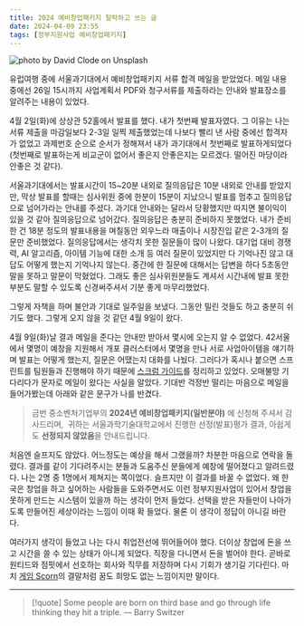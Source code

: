 ```yaml
---
title: 2024 예비창업패키지 탈락하고 쓰는 글
date: 2024-04-09 23:55
tags: [정부지원사업 예비창업패키지]
---
```


![photo by David Clode on Unsplash](https://images.unsplash.com/photo-1711075781376-bc5107736730?crop=entropy&cs=srgb&fm=jpg&ixid=M3wzNjM5Nzd8MHwxfHJhbmRvbXx8fHx8fHx8fDE3MTI2NzQ1MjJ8&ixlib=rb-4.0.3&q=85&w=768&h=432)

유럽여행 중에 서울과기대에서 예비창업패키지 서류 합격 메일을 받았었다.
메일 내용 중에선 26일 15시까지 사업계획서 PDF와 청구서류를 제출하라는 안내와 발표장소를 알려주는 내용이 있었다.

4월 2일(화)에 상상관 52홀에서 발표를 했다. 내가 첫번째 발표자였다. 그 이유는 나는 서류 제출을 마감일보다 2-3일 일찍 제출했었는데 나보다 빨리 낸 사람 중에선 합격자가 없었고 과제번호 순으로 순서가 정해져서 내가 과기대에서 첫번째로 발표하게되었다(첫번째로 발표하는게 비교군이 없어서 좋은지 안좋은지는 모르겠다. 떨어진 마당이라 안좋은 것 같다).

서울과기대에서는 발표시간이 15~20분 내외로 질의응답은 10분 내외로 안내를 받았지만, 막상 발표를 할때는 심사위원 중에 한분이 15분이 지났으니 발표를 멈추고 질의응답으로 넘어가라는 안내를 주셨다. 과기대 안내와는 달라서 당황했지만 따지면 불이익이 있을 것 같아 질의응답으로 넘어갔다. 질의응답은 충분히 준비하지 못했었다. 내가 준비한 건 18분 정도의 발표내용을 며칠동안 외우느라 매출이나 시장진입 같은 2-3개의 질문만 준비했었다. 질의응답에서는 생각치 못한 질문들이 많이 나왔다. 대기업 대비 경쟁력, AI 알고리즘, 아이템 기능에 대한 소개 등 여러 질문이 있었지만 다 기억나진 않고 대답도 어떻게 했는지 기억나지 않는다. 중간에 한 질문에 대해서는 답변을 하다 5초동안 말을 못하고 말문이 막혔었다. 그래도 좋은 심사위원분들도 계셔서 시간내에 발표 못한 부분도 말할 수 있도록 신경써주셔서 기분 좋게 마무리했었다.

그렇게 자책을 하며 불안과 기대로 일주일을 보냈다. 그동안 밀린 것들도 하고 충분히 쉬기도 했다. 그렇게 오지 않을 것 같던 4월 9일이 왔다.

4월 9일(화)날 결과 메일을 준다는 안내만 받아서 몇시에 오는지 알 수 없었다. 42서울에서 몇명이 예창을 지원해서 개포 클러스터에서 몇명을 만나 서로 사업아이템을 얘기하며 발표는 어떻게 했는지, 질문은 어땠는지 대화를 나눴다. 그러다가 혹시나 붙으면 스프린트를 팀원들과 진행해야 하기 때문에 [스크럼 가이드](https://scrumguides.org/docs/scrumguide/v2020/2020-Scrum-Guide-Korean.pdf)를 정리하고 있었다. 오매불망 기다리다가 문자로 메일이 왔다는 사실을 알았다. 기대반 걱정반 떨리는 마음으로 메일을 들어가봤는데 아래와 같은 문구가 나를 반겼다.

>금번 중소벤처기업부의 **2024년 예비창업패키지(일반분야)** 에 신청해 주셔서 감사드리며, 
>귀하는 서울과학기술대학교에서 진행한 선정(발표)평가 결과, 아쉽게도 **선정되지 않았음**을 안내드립니다.

처음엔 슬프지도 않았다. 어느정도는 예상을 해서 그랬을까?
차분한 마음으로 연락을 돌렸다. 결과를 같이 기다려주시는 분들과 도움주신 분들에게 예창에 떨어졌다고 알려드렸다. 나는 2명 중 1명에서 제쳐지는 쪽이었다. 슬프지만 이 결과를 바꿀 수 없었다. 왜 한국은 창업을 하고 싶어하는 사람들을 도와주면서도 이런 정부지원사업이 있어서 창업을 못하게 만드는 시스템이 있을까 하는 생각이 먼저 들었다. 선택을 받은 자들만이 나아가도록 만들어진 세상이라는 느낌이 이때 확 들었다. 물론 이 생각이 정답이 아니길 바란다.

여러가지 생각이 들었고 나는 다시 취업전선에 뛰어들어야 했다. 더이상 창업에 돈을 쓰고 시간을 쓸 수 있는 상태가 아니게 되었다. 직장을 다니면서 돈을 벌어야 한다. 곧바로 원티드와 점핏에서 선호하는 회사와 직무를 저장하며 다시 기회가 생기길 기다린다. 마치 [게임 Scorn](https://store.steampowered.com/app/698670/Scorn/)의 결말처럼 꿈도 희망도 없는 느낌이지만 말이다.

---

> [!quote] Some people are born on third base and go through life thinking they hit a triple.
> — Barry Switzer